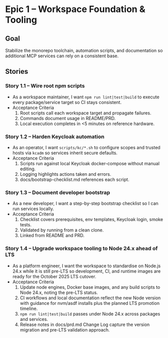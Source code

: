 # Epic 1 – Workspace Foundation & Tooling

## Goal
Stabilize the monorepo toolchain, automation scripts, and documentation so additional MCP services can rely on a consistent base.

## Stories

### Story 1.1 – Wire root npm scripts
- As a workspace maintainer, I want `npm run lint|test|build` to execute every package/service target so CI stays consistent.
- Acceptance Criteria
  1. Root scripts call each workspace target and propagate failures.
  2. Commands document usage in README/PRD.
  3. Local execution completes in <5 minutes on reference hardware.

### Story 1.2 – Harden Keycloak automation
- As an operator, I want `scripts/kc/*.sh` to configure scopes and trusted hosts via `kcadm` so services inherit secure defaults.
- Acceptance Criteria
  1. Scripts run against local Keycloak docker-compose without manual editing.
  2. Logging highlights actions taken and errors.
  3. docs/bootstrap-checklist.md references each script.

### Story 1.3 – Document developer bootstrap
- As a new developer, I want a step-by-step bootstrap checklist so I can run services locally.
- Acceptance Criteria
  1. Checklist covers prerequisites, env templates, Keycloak login, smoke tests.
  2. Validated by running from a clean clone.
  3. Linked from README and PRD.

### Story 1.4 – Upgrade workspace tooling to Node 24.x ahead of LTS
- As a platform engineer, I want the workspace to standardise on Node.js 24.x while it is still pre-LTS so development, CI, and runtime images are ready for the October 2025 LTS cutover.
- Acceptance Criteria
  1. Update node engines, Docker base images, and any build scripts to Node 24.x, noting the pre-LTS status.
  2. CI workflows and local documentation reflect the new Node version with guidance for nvm/asdf installs plus the planned LTS promotion timeline.
  3. `npm run lint|test|build` passes under Node 24.x across packages and services.
  4. Release notes in docs/prd.md Change Log capture the version migration and pre-LTS validation approach.

